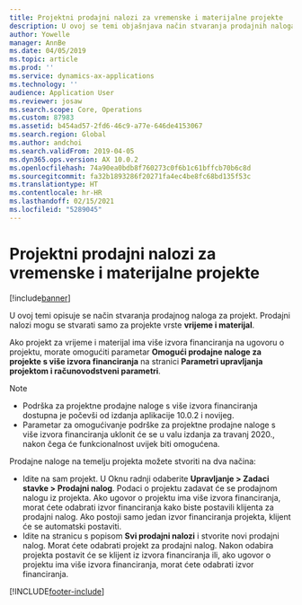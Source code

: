 ```yaml
---
title: Projektni prodajni nalozi za vremenske i materijalne projekte
description: U ovoj se temi objašnjava način stvaranja prodajnih naloga na temelju projekata za vremenske i materijalne projekte.
author: Yowelle
manager: AnnBe
ms.date: 04/05/2019
ms.topic: article
ms.prod: ''
ms.service: dynamics-ax-applications
ms.technology: ''
audience: Application User
ms.reviewer: josaw
ms.search.scope: Core, Operations
ms.custom: 87983
ms.assetid: b454ad57-2fd6-46c9-a77e-646de4153067
ms.search.region: Global
ms.author: andchoi
ms.search.validFrom: 2019-04-05
ms.dyn365.ops.version: AX 10.0.2
ms.openlocfilehash: 74a90ea0bdb8f760273c0f6b1c61bffcb70b6c8d
ms.sourcegitcommit: fa32b1893286f20271fa4ec4be8fc68bd135f53c
ms.translationtype: HT
ms.contentlocale: hr-HR
ms.lasthandoff: 02/15/2021
ms.locfileid: "5289045"
---
```

# <a name="project-sales-orders-for-time-and-material-projects"></a>Projektni prodajni nalozi za vremenske i materijalne projekte

[!include[banner](../includes/banner.md)]

U ovoj temi opisuje se način stvaranja prodajnog naloga za projekt. Prodajni nalozi mogu se stvarati samo za projekte vrste **vrijeme i materijal**.

Ako projekt za vrijeme i materijal ima više izvora financiranja na ugovoru o projektu, morate omogućiti parametar **Omogući prodajne naloge za projekte s više izvora financiranja** na stranici **Parametri upravljanja projektom i računovodstveni parametri**. 

> [!NOTE]
> - Podrška za projektne prodajne naloge s više izvora financiranja dostupna je počevši od izdanja aplikacije 10.0.2 i novijeg.
> - Parametar za omogućivanje podrške za projektne prodajne naloge s više izvora financiranja uklonit će se u valu izdanja za travanj 2020., nakon čega će funkcionalnost uvijek biti omogućena.

Prodajne naloge na temelju projekta možete stvoriti na dva načina:

- Idite na sam projekt. U Oknu radnji odaberite **Upravljanje > Zadaci stavke > Prodajni nalog**. Podaci o projektu zadavat će se prodajnom nalogu iz projekta. Ako ugovor o projektu ima više izvora financiranja, morat ćete odabrati izvor financiranja kako biste postavili klijenta za prodajni nalog. Ako postoji samo jedan izvor financiranja projekta, klijent će se automatski postaviti.
- Idite na stranicu s popisom **Svi prodajni nalozi** i stvorite novi prodajni nalog. Morat ćete odabrati projekt za prodajni nalog. Nakon odabira projekta postavit će se klijent iz izvora financiranja ili, ako ugovor o projektu ima više izvora financiranja, morat ćete odabrati izvor financiranja.



[!INCLUDE[footer-include](../includes/footer-banner.md)]